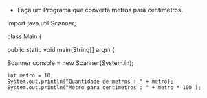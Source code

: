 - Faça um Programa que converta metros para centímetros.

import java.util.Scanner;

class Main {
  
  public static void main(String[] args) {

Scanner console = new Scanner(System.in);

   
  
    
    int metro = 10;
    System.out.println("Quantidade de metros : " + metro);
    System.out.println("Metro para centimetros : " + metro * 100 );
